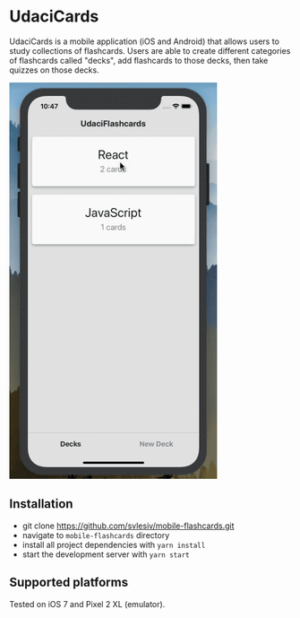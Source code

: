 # UdaciCards
UdaciCards is a mobile application (iOS and Android) that allows users to study collections of flashcards. Users are able to create different categories of flashcards called "decks", add flashcards to those decks, then take quizzes on those decks.

![](./assets/flashcards.gif)

## Installation
* git clone https://github.com/svlesiv/mobile-flashcards.git
* navigate to `mobile-flashcards` directory
* install all project dependencies with `yarn install`
* start the development server with `yarn start`

## Supported platforms
Tested on iOS 7 and Pixel 2 XL (emulator).